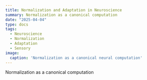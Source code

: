```yaml
---
title: Normalization and Adaptation in Neuroscience
summary: Normalization as a canonical computation
date: "2025-04-04"
type: docs
tags:
  - Neuroscience
  - Normalization
  - Adaptation
  - Sensory
image:
  caption: 'Normalization as a canonical neural computation'
---
```


Normalization as a canonical computation